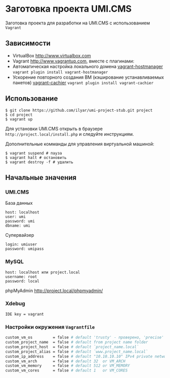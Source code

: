 # Заготовка проекта UMI.CMS

Заготовка проекта для разработки на UMI.CMS с использованием `Vagrant`

## Зависимости

* VirtualBox <http://www.virtualbox.com>
* Vagrant <http://www.vagrantup.com>, вместе с плагинами:
 * Автоматическая настройка локального домена [vagrant-hostmanager](https://github.com/smdahlen/vagrant-hostmanager) `vagrant plugin install vagrant-hostmanager`
 * Ускорение повторного создания ВМ (кэширование устанавливаемых пакетов) [vagrant-cachier](https://github.com/fgrehm/vagrant-cachier) `vagrant plugin install vagrant-cachier`

## Использование

    $ git clone https://github.com/ilyar/umi-project-stub.git project
    $ cd project
    $ vagrant up

Для установки UMI.CMS открыть в браузере `http://project.local/install.php` и следуйте инструкциям.

Дополнительные комманды для управления виртуальной машиной:

    $ vagrant suspend # пауза
    $ vagrant halt # остановить
    $ vagrant destroy -f # удалить

## Начальные значения

### UMI.CMS

База данных

    host: localhost
    user: umi
    password: umi
    dbname: umi

Супервайзер

    login: umiuser
    password: umipass

### MySQL

    host: localhost или project.local
    username: root
    password: local

phpMyAdmin <http://project.local/phpmyadmin/>

### Xdebug

    IDE key = vagrant

### Настройки окружения `Vagrantfile`

```bash
custom_vm_os         = false # default 'trusty' - проверено, 'precise' - не поддерживается, а точнее HP 5.3.*
custom_project_name  = false # default from project name folder
custom_project_host  = false # default `project_name.local`
custom_project_alias = false # default `www.project_name.local`
custom_ip_address    = false # default "10.10.10.10" IPv4 private network range
custom_vm_arch       = false # default 32  or VM_ARCH
custom_vm_memory     = false # default 512 or VM_MEMORY
custom_vm_cores      = false # default 1   or VM_CORES
```
